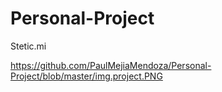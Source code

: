# Personal-Project
Stetic.mi

https://github.com/PaulMejiaMendoza/Personal-Project/blob/master/img.project.PNG
